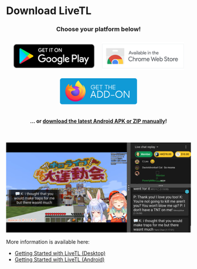 # Download LiveTL

<h3 style="width: 100%;text-align:center;">Choose your platform below!</h3>
<span id="actionMessage" class="flex">
    <a href="javascript:alert('Coming soon!');"><img src="./img/install-android.png" /></a>
    <a href="https://chrome.google.com/webstore/detail/livetl-live-translations/moicohcfhhbmmngneghfjfjpdobmmnlg"><img src="./img/install-chrome.png" /></a>
    <a href="https://addons.mozilla.org/en-US/firefox/addon/livetl/"><img src="./img/install-firefox.png" /></a>
</span>
<h4 style="width: 100%;text-align:center;">... or <a href="https://github.com/KentoNishi/LiveTL/releases">download the latest Android APK or ZIP manually</a>!</h4>
<br />


![](./img/cover-android.png)

More information is available here:
* [Getting Started with LiveTL (Desktop)](https://kentonishi.github.io/LiveTL/about)
* [Getting Started with LiveTL (Android)](https://kentonishi.github.io/LiveTL/about/android)

<style>
    .flex {
        display: flex;
        align-items: center;
        width: 100%;
        flex-wrap: wrap;
        justify-content: center;
    }
    .flex>a>img {
        max-height: 75px;
        margin: 10px;
    }
</style>